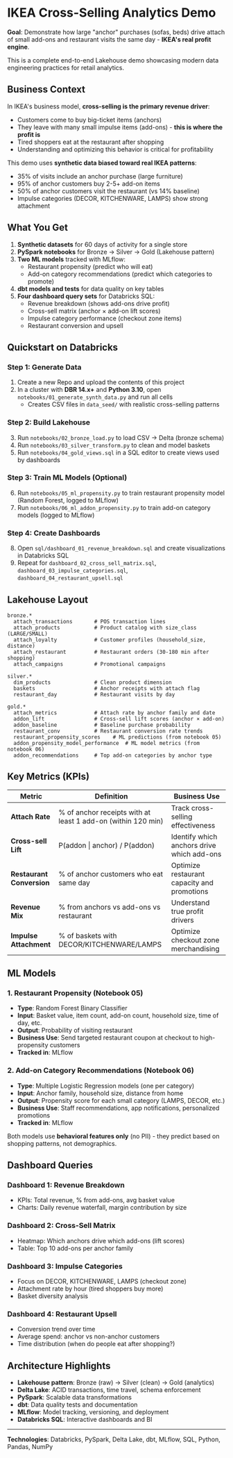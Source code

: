 # IKEA Cross-Selling Analytics Demo

**Goal**: Demonstrate how large "anchor" purchases (sofas, beds) drive attach of small add-ons and restaurant visits the same day - **IKEA's real profit engine**.

This is a complete end-to-end Lakehouse demo showcasing modern data engineering practices for retail analytics.

##  Business Context

In IKEA's business model, **cross-selling is the primary revenue driver**:
- Customers come to buy big-ticket items (anchors)
- They leave with many small impulse items (add-ons) - **this is where the profit is**
- Tired shoppers eat at the restaurant after shopping
- Understanding and optimizing this behavior is critical for profitability

This demo uses **synthetic data biased toward real IKEA patterns**:
- 35% of visits include an anchor purchase (large furniture)
- 95% of anchor customers buy 2-5+ add-on items
- 50% of anchor customers visit the restaurant (vs 14% baseline)
- Impulse categories (DECOR, KITCHENWARE, LAMPS) show strong attachment

##  What You Get

1. **Synthetic datasets** for 60 days of activity for a single store
2. **PySpark notebooks** for Bronze → Silver → Gold (Lakehouse pattern)
3. **Two ML models** tracked with MLflow:
   - Restaurant propensity (predict who will eat)
   - Add-on category recommendations (predict which categories to promote)
4. **dbt models and tests** for data quality on key tables
5. **Four dashboard query sets** for Databricks SQL:
   - Revenue breakdown (shows add-ons drive profit)
   - Cross-sell matrix (anchor × add-on lift scores)
   - Impulse category performance (checkout zone items)
   - Restaurant conversion and upsell

##  Quickstart on Databricks

### Step 1: Generate Data
1. Create a new Repo and upload the contents of this project
2. In a cluster with **DBR 14.x+** and **Python 3.10**, open `notebooks/01_generate_synth_data.py` and run all cells
   - Creates CSV files in `data_seed/` with realistic cross-selling patterns

### Step 2: Build Lakehouse
3. Run `notebooks/02_bronze_load.py` to load CSV → Delta (bronze schema)
4. Run `notebooks/03_silver_transform.py` to clean and model baskets
5. Run `notebooks/04_gold_views.sql` in a SQL editor to create views used by dashboards

### Step 3: Train ML Models (Optional)
6. Run `notebooks/05_ml_propensity.py` to train restaurant propensity model (Random Forest, logged to MLflow)
7. Run `notebooks/06_ml_addon_propensity.py` to train add-on category models (logged to MLflow)

### Step 4: Create Dashboards
8. Open `sql/dashboard_01_revenue_breakdown.sql` and create visualizations in Databricks SQL
9. Repeat for `dashboard_02_cross_sell_matrix.sql`, `dashboard_03_impulse_categories.sql`, `dashboard_04_restaurant_upsell.sql`

##  Lakehouse Layout

```
bronze.*
  attach_transactions       # POS transaction lines
  attach_products           # Product catalog with size_class (LARGE/SMALL)
  attach_loyalty            # Customer profiles (household_size, distance)
  attach_restaurant         # Restaurant orders (30-180 min after shopping)
  attach_campaigns          # Promotional campaigns

silver.*
  dim_products              # Clean product dimension
  baskets                   # Anchor receipts with attach flag
  restaurant_day            # Restaurant visits by day

gold.*
  attach_metrics            # Attach rate by anchor family and date
  addon_lift                # Cross-sell lift scores (anchor × add-on)
  addon_baseline            # Baseline purchase probability
  restaurant_conv           # Restaurant conversion rate trends
  restaurant_propensity_scores    # ML predictions (from notebook 05)
  addon_propensity_model_performance  # ML model metrics (from notebook 06)
  addon_recommendations     # Top add-on categories by anchor type
```

##  Key Metrics (KPIs)

| Metric | Definition | Business Use |
|--------|-----------|--------------|
| **Attach Rate** | % of anchor receipts with at least 1 add-on (within 120 min) | Track cross-selling effectiveness |
| **Cross-sell Lift** | P(addon \| anchor) / P(addon) | Identify which anchors drive which add-ons |
| **Restaurant Conversion** | % of anchor customers who eat same day | Optimize restaurant capacity and promotions |
| **Revenue Mix** | % from anchors vs add-ons vs restaurant | Understand true profit drivers |
| **Impulse Attachment** | % of baskets with DECOR/KITCHENWARE/LAMPS | Optimize checkout zone merchandising |

##  ML Models

### 1. Restaurant Propensity (Notebook 05)
- **Type**: Random Forest Binary Classifier
- **Input**: Basket value, item count, add-on count, household size, time of day, etc.
- **Output**: Probability of visiting restaurant
- **Business Use**: Send targeted restaurant coupon at checkout to high-propensity customers
- **Tracked in**: MLflow

### 2. Add-on Category Recommendations (Notebook 06)
- **Type**: Multiple Logistic Regression models (one per category)
- **Input**: Anchor family, household size, distance from home
- **Output**: Propensity score for each small category (LAMPS, DECOR, etc.)
- **Business Use**: Staff recommendations, app notifications, personalized promotions
- **Tracked in**: MLflow

Both models use **behavioral features only** (no PII) - they predict based on shopping patterns, not demographics.

##  Dashboard Queries

### Dashboard 1: Revenue Breakdown
- KPIs: Total revenue, % from add-ons, avg basket value
- Charts: Daily revenue waterfall, margin contribution by size

### Dashboard 2: Cross-Sell Matrix
- Heatmap: Which anchors drive which add-ons (lift scores)
- Table: Top 10 add-ons per anchor family

### Dashboard 3: Impulse Categories
- Focus on DECOR, KITCHENWARE, LAMPS (checkout zone)
- Attachment rate by hour (tired shoppers buy more)
- Basket diversity analysis

### Dashboard 4: Restaurant Upsell
- Conversion trend over time
- Average spend: anchor vs non-anchor customers
- Time distribution (when do people eat after shopping?)

##  Architecture Highlights

- **Lakehouse pattern**: Bronze (raw) → Silver (clean) → Gold (analytics)
- **Delta Lake**: ACID transactions, time travel, schema enforcement
- **PySpark**: Scalable data transformations
- **dbt**: Data quality tests and documentation
- **MLflow**: Model tracking, versioning, and deployment
- **Databricks SQL**: Interactive dashboards and BI



---

**Technologies**: Databricks, PySpark, Delta Lake, dbt, MLflow, SQL, Python, Pandas, NumPy